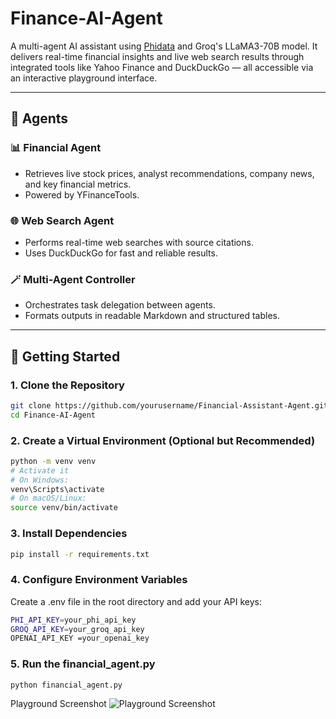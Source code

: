 # Finance-AI-Agent
A multi-agent AI assistant using [Phidata](https://www.phidata.app/) and Groq's LLaMA3-70B model. It delivers real-time financial insights and live web search results through integrated tools like Yahoo Finance and DuckDuckGo — all accessible via an interactive playground interface.

---

## 🧠 Agents

### 📊 Financial Agent
- Retrieves live stock prices, analyst recommendations, company news, and key financial metrics.
- Powered by YFinanceTools.

### 🌐 Web Search Agent
- Performs real-time web searches with source citations.
- Uses DuckDuckGo for fast and reliable results.

### 🪄 Multi-Agent Controller
- Orchestrates task delegation between agents.
- Formats outputs in readable Markdown and structured tables.

---

## 🚀 Getting Started

### 1. Clone the Repository

```bash
git clone https://github.com/yourusername/Financial-Assistant-Agent.git
cd Finance-AI-Agent
```

### 2. Create a Virtual Environment (Optional but Recommended)

```bash
python -m venv venv
# Activate it
# On Windows:
venv\Scripts\activate
# On macOS/Linux:
source venv/bin/activate

```
### 3. Install Dependencies
```bash
pip install -r requirements.txt
````

### 4. Configure Environment Variables
Create a .env file in the root directory and add your API keys:
```bash
PHI_API_KEY=your_phi_api_key
GROQ_API_KEY=your_groq_api_key
OPENAI_API_KEY =your_openai_key
```
### 5. Run the financial_agent.py
```bash
python financial_agent.py
````

Playground Screenshot
![Playground Screenshot](Screenshot.png)


